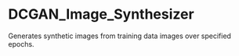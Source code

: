 # DCGAN_Image_Synthesizer
Generates synthetic images from training data images over specified epochs.
